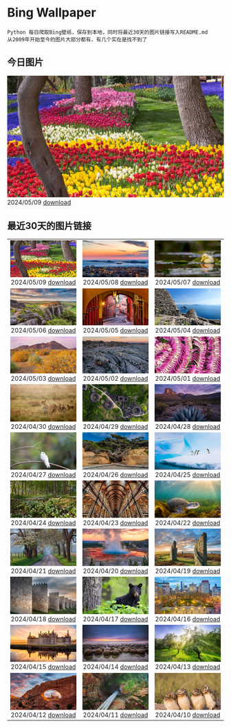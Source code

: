 # Bing Wallpaper

```
Python 每日爬取Bing壁纸，保存到本地，同时将最近30天的图片链接写入README.md
从2009年开始至今的图片大部分都有，有几个实在是找不到了
```



## 今日图片


![](./images/2024/05/09/EmirganPark_ZH-CN3394557999_1920x1080_2024-05-09.jpg)2024/05/09 [download](./images/2024/05/09/EmirganPark_ZH-CN3394557999_1920x1080_2024-05-09.jpg)

## 最近30天的图片链接


|      |      |      |
| :----: | :----: | :----: |
|![](./images/2024/05/09/EmirganPark_ZH-CN3394557999_1920x1080_2024-05-09.jpg)2024/05/09 [download](./images/2024/05/09/EmirganPark_ZH-CN3394557999_1920x1080_2024-05-09.jpg)|![](./images/2024/05/08/PortMarseille_ZH-CN3194394496_1920x1080_2024-05-08.jpg)2024/05/08 [download](./images/2024/05/08/PortMarseille_ZH-CN3194394496_1920x1080_2024-05-08.jpg)|![](./images/2024/05/07/LittleDuckling_ZH-CN2922471258_1920x1080_2024-05-07.jpg)2024/05/07 [download](./images/2024/05/07/LittleDuckling_ZH-CN2922471258_1920x1080_2024-05-07.jpg)|
|![](./images/2024/05/06/TheRoachesPeakDistrict_ZH-CN2657532467_1920x1080_2024-05-06.jpg)2024/05/06 [download](./images/2024/05/06/TheRoachesPeakDistrict_ZH-CN2657532467_1920x1080_2024-05-06.jpg)|![](./images/2024/05/05/SanMiguelAllende_ZH-CN1840507091_1920x1080_2024-05-05.jpg)2024/05/05 [download](./images/2024/05/05/SanMiguelAllende_ZH-CN1840507091_1920x1080_2024-05-05.jpg)|![](./images/2024/05/04/JediMonastery_ZH-CN0091557941_1920x1080_2024-05-04.jpg)2024/05/04 [download](./images/2024/05/04/JediMonastery_ZH-CN0091557941_1920x1080_2024-05-04.jpg)|
|![](./images/2024/05/03/SonoranSpring_ZH-CN9246678734_1920x1080_2024-05-03.jpg)2024/05/03 [download](./images/2024/05/03/SonoranSpring_ZH-CN9246678734_1920x1080_2024-05-03.jpg)|![](./images/2024/05/02/CratersOfTheMoon_ZH-CN8971565042_1920x1080_2024-05-02.jpg)2024/05/02 [download](./images/2024/05/02/CratersOfTheMoon_ZH-CN8971565042_1920x1080_2024-05-02.jpg)|![](./images/2024/05/01/HawaiianLei_ZH-CN7857272499_1920x1080_2024-05-01.jpg)2024/05/01 [download](./images/2024/05/01/HawaiianLei_ZH-CN7857272499_1920x1080_2024-05-01.jpg)|
|![](./images/2024/04/30/CheetahRain_ZH-CN6722375507_1920x1080_2024-04-30.jpg)2024/04/30 [download](./images/2024/04/30/CheetahRain_ZH-CN6722375507_1920x1080_2024-04-30.jpg)|![](./images/2024/04/29/TulouFujian_ZH-CN4287018074_1920x1080_2024-04-29.jpg)2024/04/29 [download](./images/2024/04/29/TulouFujian_ZH-CN4287018074_1920x1080_2024-04-29.jpg)|![](./images/2024/04/28/GuadalupeTexas_ZH-CN3911419948_1920x1080_2024-04-28.jpg)2024/04/28 [download](./images/2024/04/28/GuadalupeTexas_ZH-CN3911419948_1920x1080_2024-04-28.jpg)|
|![](./images/2024/04/27/LeucisticHummingbird_ZH-CN2921653789_1920x1080_2024-04-27.jpg)2024/04/27 [download](./images/2024/04/27/LeucisticHummingbird_ZH-CN2921653789_1920x1080_2024-04-27.jpg)|![](./images/2024/04/26/KalalochTree_ZH-CN9427839259_1920x1080_2024-04-26.jpg)2024/04/26 [download](./images/2024/04/26/KalalochTree_ZH-CN9427839259_1920x1080_2024-04-26.jpg)|![](./images/2024/04/25/PenguinDirections_ZH-CN8498684753_1920x1080_2024-04-25.jpg)2024/04/25 [download](./images/2024/04/25/PenguinDirections_ZH-CN8498684753_1920x1080_2024-04-25.jpg)|
|![](./images/2024/04/24/TrilliumOntario_ZH-CN8327395975_1920x1080_2024-04-24.jpg)2024/04/24 [download](./images/2024/04/24/TrilliumOntario_ZH-CN8327395975_1920x1080_2024-04-24.jpg)|![](./images/2024/04/23/TrinityDublin_ZH-CN7902993255_1920x1080_2024-04-23.jpg)2024/04/23 [download](./images/2024/04/23/TrinityDublin_ZH-CN7902993255_1920x1080_2024-04-23.jpg)|![](./images/2024/04/22/EarthDayTurtle_ZH-CN4642042701_1920x1080_2024-04-22.jpg)2024/04/22 [download](./images/2024/04/22/EarthDayTurtle_ZH-CN4642042701_1920x1080_2024-04-22.jpg)|
|![](./images/2024/04/21/CadesCove_ZH-CN3950297181_1920x1080_2024-04-21.jpg)2024/04/21 [download](./images/2024/04/21/CadesCove_ZH-CN3950297181_1920x1080_2024-04-21.jpg)|![](./images/2024/04/20/YellowstoneGeyser_ZH-CN3441008468_1920x1080_2024-04-20.jpg)2024/04/20 [download](./images/2024/04/20/YellowstoneGeyser_ZH-CN3441008468_1920x1080_2024-04-20.jpg)|![](./images/2024/04/19/OrkneyStones_ZH-CN2287350110_1920x1080_2024-04-19.jpg)2024/04/19 [download](./images/2024/04/19/OrkneyStones_ZH-CN2287350110_1920x1080_2024-04-19.jpg)|
|![](./images/2024/04/18/AvilaSpain_ZH-CN1792280503_1920x1080_2024-04-18.jpg)2024/04/18 [download](./images/2024/04/18/AvilaSpain_ZH-CN1792280503_1920x1080_2024-04-18.jpg)|![](./images/2024/04/17/SpringCub_ZH-CN1643833378_1920x1080_2024-04-17.jpg)2024/04/17 [download](./images/2024/04/17/SpringCub_ZH-CN1643833378_1920x1080_2024-04-17.jpg)|![](./images/2024/04/16/UnionSquareNYC_ZH-CN1533018653_1920x1080_2024-04-16.jpg)2024/04/16 [download](./images/2024/04/16/UnionSquareNYC_ZH-CN1533018653_1920x1080_2024-04-16.jpg)|
|![](./images/2024/04/15/ChambordCastle_ZH-CN0930093515_1920x1080_2024-04-15.jpg)2024/04/15 [download](./images/2024/04/15/ChambordCastle_ZH-CN0930093515_1920x1080_2024-04-15.jpg)|![](./images/2024/04/14/BowlingBallCali_ZH-CN0434558966_1920x1080_2024-04-14.jpg)2024/04/14 [download](./images/2024/04/14/BowlingBallCali_ZH-CN0434558966_1920x1080_2024-04-14.jpg)|![](./images/2024/04/13/SpringApple_ZH-CN0101917345_1920x1080_2024-04-13.jpg)2024/04/13 [download](./images/2024/04/13/SpringApple_ZH-CN0101917345_1920x1080_2024-04-13.jpg)|
|![](./images/2024/04/12/SunsetArchesNP_ZH-CN9875945974_1920x1080_2024-04-12.jpg)2024/04/12 [download](./images/2024/04/12/SunsetArchesNP_ZH-CN9875945974_1920x1080_2024-04-12.jpg)|![](./images/2024/04/11/DragonWaterfall_ZH-CN9580105565_1920x1080_2024-04-11.jpg)2024/04/11 [download](./images/2024/04/11/DragonWaterfall_ZH-CN9580105565_1920x1080_2024-04-11.jpg)|![](./images/2024/04/10/OwlSiblings_ZH-CN9441687518_1920x1080_2024-04-10.jpg)2024/04/10 [download](./images/2024/04/10/OwlSiblings_ZH-CN9441687518_1920x1080_2024-04-10.jpg)|


